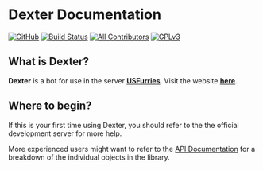 # Dexter Documentation

[![GitHub](https://img.shields.io/github/last-commit/Frostrix/Dexter?style=flat)](https://github.com/Frostrix/Dexter)
[![Build Status](https://dev.azure.com/frostrixz/Dexter/_apis/build/status/Frostrix.Dexter?branchName=master)](https://dev.azure.com/frostrixz/Dexter/_build/latest?definitionId=2&branchName=master)
[![All Contributors](https://img.shields.io/badge/All_Contributors-1-default.svg?style=flat&logo=github)](https://github.com/Frostrix/Dexter)
[![GPLv3](https://img.shields.io/badge/License-GNU&nbsp;GPL&nbsp;Version&nbsp;3-blue.svg?style=flat&logo=gnu)](https://github.com/Frostrix/Dexter/blob/master/LICENSE)

## What is Dexter?

**Dexter** is a bot for use in the server [**USFurries**](https://discord.gg/USFurries).
Visit the website [**here**](https://us-furries.com).

## Where to begin?

If this is your first time using Dexter, you should refer to the the official development server for more help.

More experienced users might want to refer to the [API Documentation](https://docs.us-furries.com/api/index.html) for a breakdown of the individual objects in the library.

